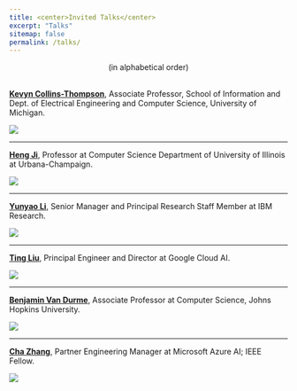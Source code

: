 ```yaml
---
title: <center>Invited Talks</center>
excerpt: "Talks"
sitemap: false
permalink: /talks/
---
```


<center>(in alphabetical order)</center><br>

**[Kevyn Collins-Thompson](http://www-personal.umich.edu/~kevynct/)**, Associate Professor, School of Information and Dept. of Electrical Engineering and Computer Science, University of Michigan.

<img src='/DI-2021/images/Picture1.png'>

------

**[Heng Ji](https://cs.illinois.edu/about/people/faculty/hengji)**, Professor at Computer Science Department of University of Illinois at Urbana-Champaign.

<img src='/DI-2021/images/Picture3.png'>

------

**[Yunyao Li](https://researcher.watson.ibm.com/researcher/view.php?person=us-yunyaoli)**, Senior Manager and Principal Research Staff Member at IBM Research.

<img src='/DI-2021/images/Picture5.jpg'>

------

**[Ting Liu](https://www.linkedin.com/in/ting-liu-3a204a23/)**, Principal Engineer and Director at Google Cloud AI.

<img src='/DI-2021/images/Picture2.jpg'>

------

**[Benjamin Van Durme](https://www.cs.jhu.edu/~vandurme/)**, Associate Professor at Computer Science, Johns Hopkins University.

<img src='/DI-2021/images/Picture4.jpg'>

------

**[Cha Zhang](https://www.microsoft.com/en-us/research/people/chazhang/)**, Partner Engineering Manager at Microsoft Azure AI; IEEE Fellow.

<img src='/DI-2021/images/Picture6.jpg'>
